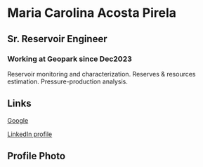 # Maria Carolina Acosta Pirela
## Sr. Reservoir Engineer
###  Working at Geopark since Dec2023
Reservoir monitoring and characterization. Reserves & resources estimation. Pressure-production analysis.

## Links
[Google](https://www.google.com/)

[LinkedIn profile](https://ve.linkedin.com/in/maria-a-a9212620?trk=people-guest_people_search-card)

## Profile Photo
